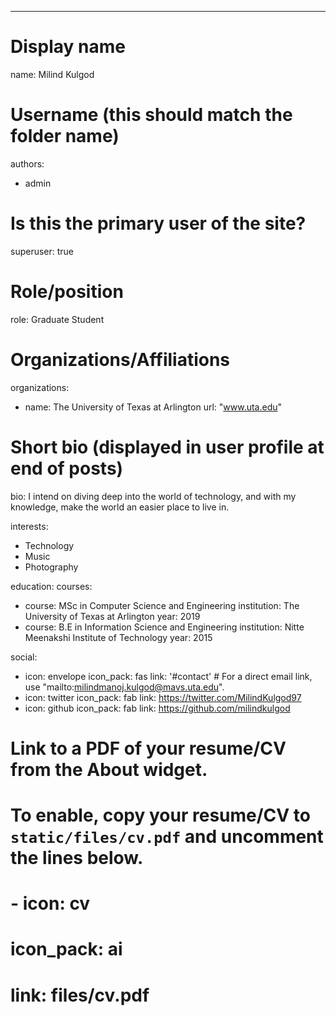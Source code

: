---
# Display name
name: Milind Kulgod

# Username (this should match the folder name)
authors:
- admin

# Is this the primary user of the site?
superuser: true

# Role/position
role: Graduate Student

# Organizations/Affiliations
organizations:
- name: The University of Texas at Arlington
  url: "www.uta.edu"

# Short bio (displayed in user profile at end of posts)
bio: I intend on diving deep into the world of technology, and with my knowledge, make the world an easier place to live in.

interests:
- Technology
- Music
- Photography

education:
  courses:
  - course: MSc in Computer Science and Engineering
    institution: The University of Texas at Arlington
    year: 2019
  - course: B.E in Information Science and Engineering
    institution: Nitte Meenakshi Institute of Technology
    year: 2015

social:
- icon: envelope
  icon_pack: fas
  link: '#contact'  # For a direct email link, use "mailto:milindmanoj.kulgod@mavs.uta.edu".
- icon: twitter
  icon_pack: fab
  link: https://twitter.com/MilindKulgod97
- icon: github
  icon_pack: fab
  link: https://github.com/milindkulgod
# Link to a PDF of your resume/CV from the About widget.
# To enable, copy your resume/CV to `static/files/cv.pdf` and uncomment the lines below.  
# - icon: cv
#   icon_pack: ai
#   link: files/cv.pdf
